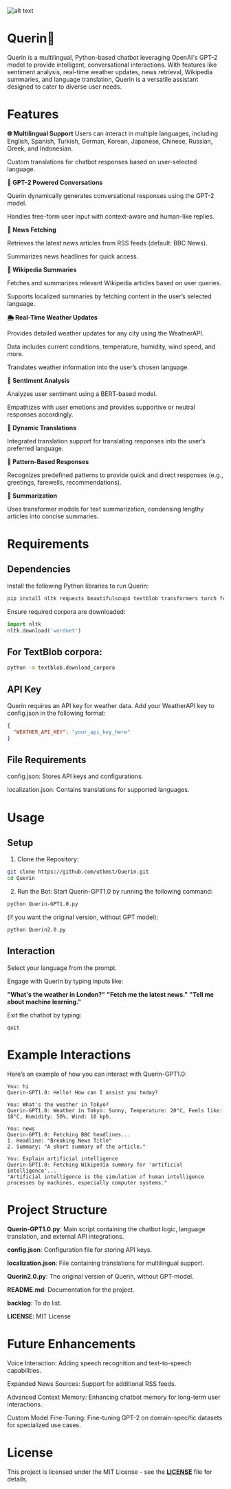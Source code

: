 ![alt text](https://ibb.co/tMzptvZc)

# Querin🦋
Querin is a multilingual, Python-based chatbot leveraging OpenAI's GPT-2 model to provide intelligent, conversational interactions. With features like sentiment analysis, real-time weather updates, news retrieval, Wikipedia summaries, and language translation, Querin is a versatile assistant designed to cater to diverse user needs.

# Features
**🌐 Multilingual Support**
Users can interact in multiple languages, including English, Spanish, Turkish, German, Korean, Japanese, Chinese, Russian, Greek, and Indonesian.

Custom translations for chatbot responses based on user-selected language.

**🤖 GPT-2 Powered Conversations**

Querin dynamically generates conversational responses using the GPT-2 model.

Handles free-form user input with context-aware and human-like replies.

**📰 News Fetching**

Retrieves the latest news articles from RSS feeds (default: BBC News).

Summarizes news headlines for quick access.

**📖 Wikipedia Summaries**

Fetches and summarizes relevant Wikipedia articles based on user queries.

Supports localized summaries by fetching content in the user’s selected language.

**🌦️ Real-Time Weather Updates**

Provides detailed weather updates for any city using the WeatherAPI.

Data includes current conditions, temperature, humidity, wind speed, and more.

Translates weather information into the user’s chosen language.

**🧠 Sentiment Analysis**

Analyzes user sentiment using a BERT-based model.

Empathizes with user emotions and provides supportive or neutral responses accordingly.

**🔄 Dynamic Translations**

Integrated translation support for translating responses into the user’s preferred language.

**💬 Pattern-Based Responses**

Recognizes predefined patterns to provide quick and direct responses (e.g., greetings, farewells, recommendations).

**📜 Summarization**

Uses transformer models for text summarization, condensing lengthy articles into concise summaries.

# Requirements
## Dependencies

Install the following Python libraries to run Querin:

```bash
pip install nltk requests beautifulsoup4 textblob transformers torch feedparser colorama translate
```
Ensure required corpora are downloaded:
```python
import nltk
nltk.download('wordnet')
```
## For **TextBlob** corpora:
```bash
python -m textblob.download_corpora
```
## API Key
Querin requires an API key for weather data. Add your WeatherAPI key to config.json in the following format:
```json
{
  "WEATHER_API_KEY": "your_api_key_here"
}
```
## File Requirements

config.json: Stores API keys and configurations.

localization.json: Contains translations for supported languages.

# Usage
## Setup
1. Clone the Repository:
```bash
git clone https://github.com/utkmst/Querin.git
cd Querin
```
2. Run the Bot: Start Querin-GPT1.0 by running the following command:
```bash
python Querin-GPT1.0.py
```
(if you want the original version, without GPT model):
```bash
python Querin2.0.py
```


## Interaction

Select your language from the prompt.

Engage with Querin by typing inputs like:

**"What's the weather in London?"**
**"Fetch me the latest news."**
**"Tell me about machine learning."**

Exit the chatbot by typing:
```plaintext
quit
```
# Example Interactions

Here’s an example of how you can interact with Querin-GPT1.0:
```plaintext
You: hi
Querin-GPT1.0: Hello! How can I assist you today?

You: What's the weather in Tokyo?
Querin-GPT1.0: Weather in Tokyo: Sunny, Temperature: 20°C, Feels like: 18°C, Humidity: 50%, Wind: 10 kph.

You: news
Querin-GPT1.0: Fetching BBC headlines...
1. Headline: "Breaking News Title"
2. Summary: "A short summary of the article."

You: Explain artificial intelligence
Querin-GPT1.0: Fetching Wikipedia summary for 'artificial intelligence'...
"Artificial intelligence is the simulation of human intelligence processes by machines, especially computer systems."
```

# Project Structure
**Querin-GPT1.0.py**: Main script containing the chatbot logic, language translation, and external API integrations.

**config.json**: Configuration file for storing API keys.

**localization.json**: File containing translations for multilingual support.

**Querin2.0.py**: The original version of Querin, without GPT-model.

**README.md**: Documentation for the project.

**backlog**: To do list.

**LICENSE**: MIT License

# Future Enhancements

Voice Interaction: Adding speech recognition and text-to-speech capabilities.

Expanded News Sources: Support for additional RSS feeds.

Advanced Context Memory: Enhancing chatbot memory for long-term user interactions.

Custom Model Fine-Tuning: Fine-tuning GPT-2 on domain-specific datasets for specialized use cases.

# License
This project is licensed under the MIT License - see the **[LICENSE](./LICENSE)** file for details.



